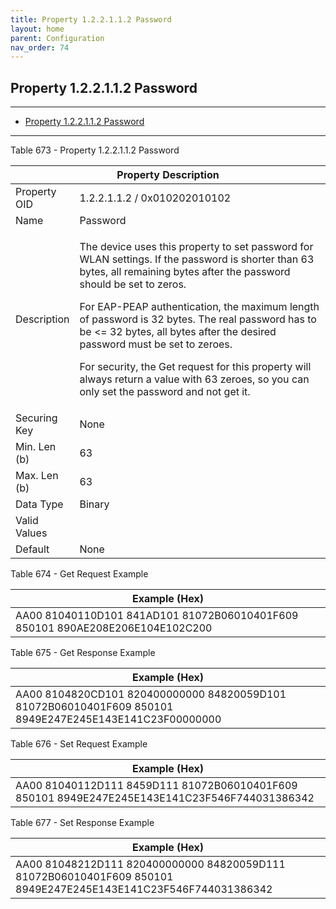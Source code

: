 ```yaml
---
title: Property 1.2.2.1.1.2 Password
layout: home
parent: Configuration
nav_order: 74
---
```


## Property 1.2.2.1.1.2 Password

---

- [Property 1.2.2.1.1.2 Password](#property-122112-password)

---


Table 673 - Property 1.2.2.1.1.2 Password

<table>
<colgroup>
<col style="width: 14%" />
<col style="width: 85%" />
</colgroup>
<thead>
<tr>
<th colspan="2">Property Description</th>
</tr>
</thead>
<tbody>
<tr>
<td>Property OID</td>
<td>1.2.2.1.1.2 / 0x010202010102</td>
</tr>
<tr>
<td>Name</td>
<td>Password</td>
</tr>
<tr>
<td>Description</td>
<td><p>The device uses this property to set password for WLAN settings.
If the password is shorter than 63 bytes, all remaining bytes after the
password should be set to zeros.</p>
<p>For EAP-PEAP authentication, the maximum length of password is 32
bytes. The real password has to be &lt;= 32 bytes, all bytes after the
desired password must be set to zeroes.</p>
<p>For security, the Get request for this property will always return a
value with 63 zeroes, so you can only set the password and not get
it.</p></td>
</tr>
<tr>
<td>Securing Key</td>
<td>None</td>
</tr>
<tr>
<td>Min. Len (b)</td>
<td>63</td>
</tr>
<tr>
<td>Max. Len (b)</td>
<td>63</td>
</tr>
<tr>
<td>Data Type</td>
<td>Binary</td>
</tr>
<tr>
<td>Valid Values</td>
<td></td>
</tr>
<tr>
<td>Default</td>
<td>None</td>
</tr>
</tbody>
</table>

Table 674 - Get Request Example

| Example (Hex) |
|----|
| AA00 81040110D101 841AD101 81072B06010401F609 850101 890AE208E206E104E102C200 |

Table 675 - Get Response Example

| Example (Hex) |
|----|
| AA00 8104820CD101 820400000000 84820059D101 81072B06010401F609 850101 8949E247E245E143E141C23F00000000 |

Table 676 - Set Request Example

| Example (Hex) |
|----|
| AA00 81040112D111 8459D111 81072B06010401F609 850101 8949E247E245E143E141C23F546F744031386342 |

Table 677 - Set Response Example

| Example (Hex) |
|----|
| AA00 81048212D111 820400000000 84820059D111 81072B06010401F609 850101 8949E247E245E143E141C23F546F744031386342 |

##